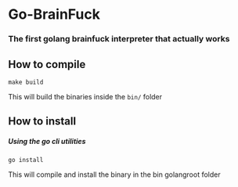 # Go-BrainFuck

### The first golang brainfuck interpreter that actually works

## How to compile

```
make build
```

This will build the binaries inside the `bin/` folder

## How to install

##### Using the go cli utilities

```
go install
```

This will compile and install the binary in the bin golangroot folder
